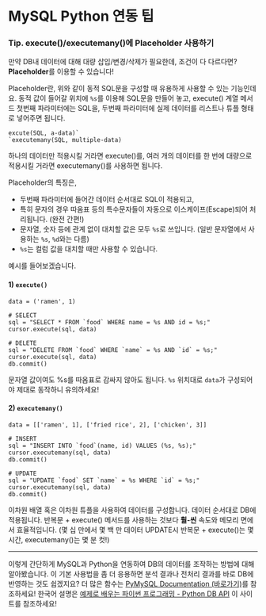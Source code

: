 # MySQL Python 연동 팁

### Tip. execute()/executemany()에 Placeholder 사용하기

만약 DB내 데이터에 대해 대량 삽입/변경/삭제가 필요한데, 조건이 다 다르다면?
**Placeholder**를 이용할 수 있습니다!

Placeholder란, 위와 같이 동적 SQL문을 구성할 때 유용하게 사용할 수 있는 기능인데요.
동적 값이 들어갈 위치에 `%s`를 이용해 SQL문을 만들어 놓고,
execute() 계열 메서드 첫번째 파라미터에는 SQL을, 두번째 파라미터에 실제 데이터를 리스트나 튜플 형태로 넣어주면 됩니다.

```
excute(SQL, a-data)`
`executemany(SQL, multiple-data)
```

하나의 데이터만 적용시킬 거라면 execute()를,
여러 개의 데이터를 한 번에 대량으로 적용시킬 거라면 executemany()를 사용하면 됩니다.

Placeholder의 특징은,

- 두번째 파라미터에 들어간 데이터 순서대로 SQL이 적용되고,
- 특히 문자의 경우 따옴표 등의 특수문자들이 자동으로 이스케이프(Escape)되어 처리됩니다. (완전 간편!)
- 문자열, 숫자 등에 관계 없이 대치할 값은 모두 `%s`로 쓰입니다. (일반 문자열에서 사용하는 `%s`, `%d`와는 다름)
- `%s`는 컬럼 값을 대치할 때만 사용할 수 있습니다.

예시를 들어보겠습니다.

#### 1) `execute()`

```
data = ('ramen', 1)

# SELECT 
sql = "SELECT * FROM `food` WHERE name = %s AND id = %s;"
cursor.execute(sql, data)

# DELETE
sql = "DELETE FROM `food` WHERE `name` = %s AND `id` = %s;"
cursor.execute(sql, data)
db.commit()
```

문자열 값이여도 %s를 따옴표로 감싸지 않아도 됩니다.
`%s` 위치대로 `data`가 구성되어야 제대로 동작하니 유의하세요!

#### 2) `executemany()`

```
data = [['ramen', 1], ['fried rice', 2], ['chicken', 3]]

# INSERT 
sql = "INSERT INTO `food`(name, id) VALUES (%s, %s);"
cursor.executemany(sql, data)
db.commit()

# UPDATE 
sql = "UPDATE `food` SET `name` = %s WHERE `id` = %s;"
cursor.executemany(sql, data)
db.commit()
```

이차원 배열 혹은 이차원 튜플을 사용하여 데이터를 구성합니다.
데이터 순서대로 DB에 적용됩니다.
반복문 + execute() 메서드를 사용하는 것보다 **훨-씬** 속도와 메모리 면에서 효율적입니다.
(몇 십 만에서 몇 백 만 데이터 UPDATE시 반복문 + execute()는 몇 시간, executemany()는 몇 분 컷!)

------

이렇게 간단하게 MySQL과 Python을 연동하여 DB의 데이터를 조작하는 방법에 대해 알아봤습니다.
이 기본 사용법을 좀 더 응용하면 분석 결과나 전처리 결과를 바로 DB에 반영하는 것도 쉽겠지요?
더 많은 함수는 [PyMySQL Documentation (바로가기)](https://pymysql.readthedocs.io/en/latest/index.html)를 참조하세요!
한국어 설명은 [예제로 배우는 파이썬 프로그래밍 - Python DB API](http://pythonstudy.xyz/python/article/201-Python-DB-API) 이 사이트를 참조하세요!